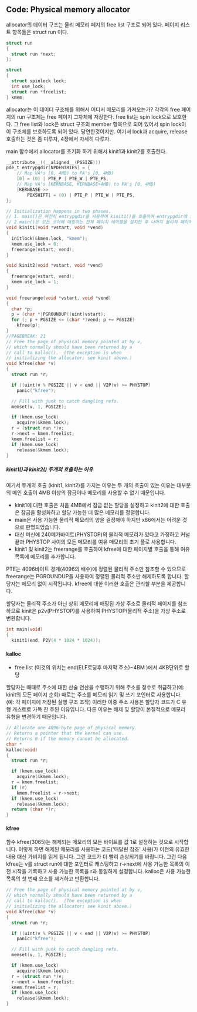 ## Code: Physical memory allocator

allocator의 데이터 구조는 물리 메모리 페지의 free list 구조로 되어 있다.  페이지 리스트 항목들은  struct run 이다.

```c
struct run
{
  struct run *next;
};

struct
{
  struct spinlock lock;
  int use_lock;
  struct run *freelist;
} kmem;
```

allocator는 이 데이터 구조체를 위해서 어디서 메모리를 가져오는가?  각각의 free 페이지의 run 구조체는 free 페이지 그자체에 저장한다.  free list는 spin lock으로 보호한다.  그 free list와 lock은 struct 구조의 member  항목으로 되어 있어서 spin lock이 이 구조체를 보호하도록 되어 있다. 당연한것이지만.  여기서 lock과 acquire, release 호출하는 것은 좀 미루자, 4장에서 자세히 다루자.

main 함수에서  allocator를 초기화 하기 위해서 kinit1과 kinit2를 호출한다.  



```c
__attribute__((__aligned__(PGSIZE)))
pde_t entrypgdir[NPDENTRIES] = {
    // Map VA's [0, 4MB) to PA's [0, 4MB)
    [0] = (0) | PTE_P | PTE_W | PTE_PS,
    // Map VA's [KERNBASE, KERNBASE+4MB) to PA's [0, 4MB)
    [KERNBASE >>
        PDXSHIFT] = (0) | PTE_P | PTE_W | PTE_PS,
};
```



```c
// Initialization happens in two phases.
// 1. main()은 여전히 entrypgdir을 사용하여 kinit1()을 호출하여 entrypgdir에 의해 매핑된 페이지만 여유 목록에 배치합니다.
// 2.main()은 모든 코어에 매핑하는 전체 페이지 테이블을 설치한 후 나머지 물리적 페이지와 함께 kinit2()를 호출합니다.
void kinit1(void *vstart, void *vend)
{
  initlock(&kmem.lock, "kmem");
  kmem.use_lock = 0;
  freerange(vstart, vend);
}

void kinit2(void *vstart, void *vend)
{
  freerange(vstart, vend);
  kmem.use_lock = 1;
}

void freerange(void *vstart, void *vend)
{
  char *p;
  p = (char *)PGROUNDUP((uint)vstart);
  for (; p + PGSIZE <= (char *)vend; p += PGSIZE)
    kfree(p);
}
//PAGEBREAK: 21
// Free the page of physical memory pointed at by v,
// which normally should have been returned by a
// call to kalloc().  (The exception is when
// initializing the allocator; see kinit above.)
void kfree(char *v)
{
  struct run *r;

  if ((uint)v % PGSIZE || v < end || V2P(v) >= PHYSTOP)
    panic("kfree");

  // Fill with junk to catch dangling refs.
  memset(v, 1, PGSIZE);

  if (kmem.use_lock)
    acquire(&kmem.lock);
  r = (struct run *)v;
  r->next = kmem.freelist;
  kmem.freelist = r;
  if (kmem.use_lock)
    release(&kmem.lock);
}
```

##### kinit1()과  kinit2() 두개의 호출하는 이유

여기서 두개의 호출  (kinit1, kinit2)를 가지는 이유는  두 개의 호출이 있는 이유는 대부분의 메인 호출이 4MB 이상의 잠금이나 메모리를 사용할 수 없기 때문입니다.  

*  kinit1에 대한 호출은 처음 4MB에서 잠금 없는 할당을 설정하고 kinit2에 대한 호출은 잠금을 활성화하고 할당 가능한 더 많은 메모리를 정렬합니다.  
* main은 사용 가능한 물리적 메모리의 양을 결정해야 하지만 x86에서는 어려운 것으로 판명되었습니다. 
* 대신 머신에 240메가바이트(PHYSTOP)의 물리적 메모리가 있다고 가정하고 커널 끝과 PHYSTOP 사이의 모든 메모리를 여유 메모리의 초기 풀로 사용합니다. 
* kinit1 및 kinit2는 freerange를 호출하여 kfree에 대한 페이지별 호출을 통해 여유 목록에 메모리를 추가합니다. 

PTE는 4096바이트 경계(4096의 배수)에 정렬된 물리적 주소만 참조할 수 있으므로 freerange는 PGROUNDUP을 사용하여 정렬된 물리적 주소만 해제하도록 합니다.
할당자는 메모리 없이 시작됩니다. kfree에 대한 이러한 호출은 관리할 부분을 제공합니다.



할당자는 물리적 주소가 아닌 상위 메모리에 매핑된 가상 주소로 물리적 페이지를 참조하므로 kinit은 p2v(PHYSTOP)를 사용하여 PHYSTOP(물리적 주소)을 가상 주소로 변환합니다.

```c
int main(void)
{
  kinit1(end, P2V(4 * 1024 * 1024));  
```

#### kalloc 

* free list (이것의 위치는 end(ELF로딩후 마지막 주소)~4BM )에서 4KB단위로 할당

할당자는 때때로 주소에 대한 산술 연산을 수행하기 위해 주소를 정수로 취급하고(예: kinit의 모든 페이지 순회) 때로는 주소를 메모리 읽기 및 쓰기 포인터로 사용합니다.
(예: 각 페이지에 저장된 실행 구조 조작) 이러한 이중 주소 사용은 할당자 코드가 C 유형 캐스트로 가득 찬 주된 이유입니다. 다른 이유는 해제 및 할당이 본질적으로 메모리 유형을 변경하기 때문입니다.

```c
// Allocate one 4096-byte page of physical memory.
// Returns a pointer that the kernel can use.
// Returns 0 if the memory cannot be allocated.
char *
kalloc(void)
{
  struct run *r;

  if (kmem.use_lock)
    acquire(&kmem.lock);
  r = kmem.freelist;
  if (r)
    kmem.freelist = r->next;
  if (kmem.use_lock)
    release(&kmem.lock);
  return (char *)r;
}
```



#### kfree

함수 kfree(3065)는 해제되는 메모리의 모든 바이트를 값 1로 설정하는 것으로 시작합니다. 이렇게 하면 해제된 메모리를 사용하는 코드('매달린 참조' 사용)가 이전의 유효한 내용 대신 가비지를 읽게 됩니다. 그런 코드가 더 빨리 손상되기를 바랍니다. 그런 다음 kfree는 v를 struct run에 대한 포인터로 캐스팅하고 r->next에 사용 가능한 목록의 이전 시작을 기록하고 사용 가능한 목록을 r과 동일하게 설정합니다. kalloc은 사용 가능한 목록의 첫 번째 요소를 제거하고 반환합니다.

```c
// Free the page of physical memory pointed at by v,
// which normally should have been returned by a
// call to kalloc().  (The exception is when
// initializing the allocator; see kinit above.)
void kfree(char *v)
{
  struct run *r;

  if ((uint)v % PGSIZE || v < end || V2P(v) >= PHYSTOP)
    panic("kfree");

  // Fill with junk to catch dangling refs.
  memset(v, 1, PGSIZE);

  if (kmem.use_lock)
    acquire(&kmem.lock);
  r = (struct run *)v;
  r->next = kmem.freelist;
  kmem.freelist = r;
  if (kmem.use_lock)
    release(&kmem.lock);
}
```



